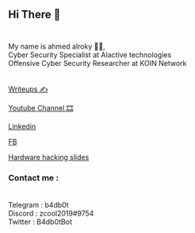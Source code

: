 ## Hi There 👋<br><br>
My name  is  ahmed  alroky 👨‍💻,<br>
Cyber Security Specialist at AIactive technologies<br>
Offensive Cyber Security Researcher at KOIN Network<br>
<br>
<br>
[Writeups ✍️](writeup)

[Youtube Channel 🎞](https://www.youtube.com/ahmedalroky)

[Linkedin](https://www.linkedin.com/in/ahmedalroky/)

[FB](https://www.facebook.com/alroky1)

[Hardware hacking slides](https://github.com/ahmedalroky/Hardware-Hacking)

### Contact me :<br><br>
Telegram : b4db0t<br>
Discord : zcool2019#9754<br>
Twitter : B4db0tBot<br>
